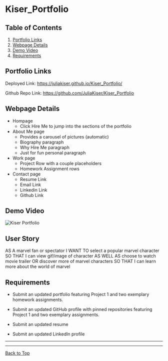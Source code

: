 # Kiser_Portfolio

## Table of Contents
1. [Portfolio Links](##Portfolio-Links)
2. [Webpage Details](##Webpage-Details)
3. [Demo Video](##Demo-Video)
4. [Requirements](##Requirements)

## Portfolio Links
Deployed Link: https://juliakiser.github.io/Kiser_Portfolio/

Github Repo Link: https://github.com/JuliaKiser/Kiser_Portfolio


## Webpage Details
* Hompage
    * Click Hire Me to jump into the sections of the portfolio
* About Me page
    * Provides a carousel of pictures (automatic)
    * Biography paragraph
    * Why Hire Me paragraph
    * Just for fun personal paragraph
* Work page
    * Project Row with a couple placeholders 
    * Homework Assignment rows
* Contact page
    * Resume Link
    * Email Link
    * Linkedin Link
    * Github Link

## Demo Video
![Kiser Portfolio](./assets/images/Updated.Portfolio.gif)



## User Story
AS A marvel fan or spectator 
I WANT TO select a popular marvel character
SO THAT I can view gif/image of character
AS WELL AS choose to watch movie trailer 
OR discover more of marvel characters
SO THAT I can learn more about the world of marvel

## Requirements
* Submit an updated portfolio featuring Project 1 and two exemplary homework assignments.

* Submit an updated GitHub profile with pinned repositories featuring Project 1 and two exemplary assignments.

* Submit an updated resume

* Submit an updated LinkedIn profile

***
***

[Back to Top](##Table-of-Contents)